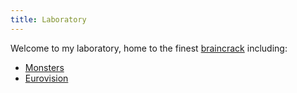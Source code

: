 ```yaml
---
title: Laboratory
---
```


Welcome to my laboratory, home to the finest [braincrack](https://www.youtube.com/watch?v=0sHCQWjTrJ8) including:

* [Monsters](/projects/fur/)
* [Eurovision](/projects/eurovision-2013/)
